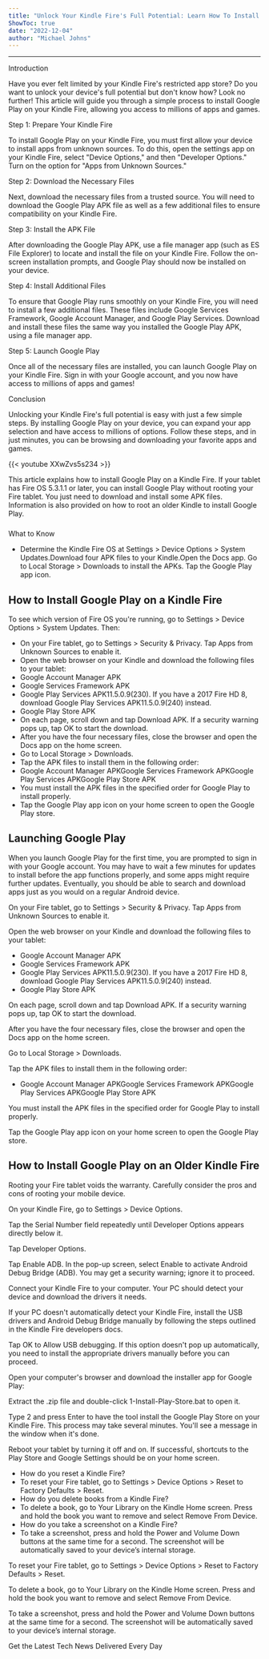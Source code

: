 ```yaml
---
title: "Unlock Your Kindle Fire's Full Potential: Learn How To Install Google Play In Just Minutes!"
ShowToc: true 
date: "2022-12-04"
author: "Michael Johns"
---
```

*****
Introduction

Have you ever felt limited by your Kindle Fire's restricted app store? Do you want to unlock your device's full potential but don't know how? Look no further! This article will guide you through a simple process to install Google Play on your Kindle Fire, allowing you access to millions of apps and games.

Step 1: Prepare Your Kindle Fire

To install Google Play on your Kindle Fire, you must first allow your device to install apps from unknown sources. To do this, open the settings app on your Kindle Fire, select "Device Options," and then "Developer Options." Turn on the option for "Apps from Unknown Sources."

Step 2: Download the Necessary Files

Next, download the necessary files from a trusted source. You will need to download the Google Play APK file as well as a few additional files to ensure compatibility on your Kindle Fire.

Step 3: Install the APK File

After downloading the Google Play APK, use a file manager app (such as ES File Explorer) to locate and install the file on your Kindle Fire. Follow the on-screen installation prompts, and Google Play should now be installed on your device.

Step 4: Install Additional Files

To ensure that Google Play runs smoothly on your Kindle Fire, you will need to install a few additional files. These files include Google Services Framework, Google Account Manager, and Google Play Services. Download and install these files the same way you installed the Google Play APK, using a file manager app.

Step 5: Launch Google Play

Once all of the necessary files are installed, you can launch Google Play on your Kindle Fire. Sign in with your Google account, and you now have access to millions of apps and games!

Conclusion

Unlocking your Kindle Fire's full potential is easy with just a few simple steps. By installing Google Play on your device, you can expand your app selection and have access to millions of options. Follow these steps, and in just minutes, you can be browsing and downloading your favorite apps and games.

{{< youtube XXwZvs5s234 >}} 




This article explains how to install Google Play on a Kindle Fire. If your tablet has Fire OS 5.3.1.1 or later, you can install Google Play without rooting your Fire tablet. You just need to download and install some APK files. Information is also provided on how to root an older Kindle to install Google Play.

 
### 
What to Know
 
- Determine the Kindle Fire OS at Settings > Device Options > System Updates.Download four APK files to your Kindle.Open the Docs app. Go to Local Storage > Downloads to install the APKs. Tap the Google Play app icon.

 
##   How to Install Google Play on a Kindle Fire  
 

To see which version of Fire OS you're running, go to Settings > Device Options > System Updates. Then:

 
- On your Fire tablet, go to Settings > Security & Privacy. Tap Apps from Unknown Sources to enable it.
 - Open the web browser on your Kindle and download the following files to your tablet:
 - Google Account Manager APK
 - Google Services Framework APK
 - Google Play Services APK11.5.0.9(230). If you have a 2017 Fire HD 8, download Google Play Services APK11.5.0.9(240) instead.
 - Google Play Store APK
 - On each page, scroll down and tap Download APK. If a security warning pops up, tap OK to start the download.
 - After you have the four necessary files, close the browser and open the Docs app on the home screen.
 - Go to Local Storage > Downloads.
 - Tap the APK files to install them in the following order:
 - Google Account Manager APKGoogle Services Framework APKGoogle Play Services APKGoogle Play Store APK
 - You must install the APK files in the specified order for Google Play to install properly.
 - Tap the Google Play app icon on your home screen to open the Google Play store.

 
##   Launching Google Play  
 

When you launch Google Play for the first time, you are prompted to sign in with your Google account. You may have to wait a few minutes for updates to install before the app functions properly, and some apps might require further updates. Eventually, you should be able to search and download apps just as you would on a regular Android device.

 

On your Fire tablet, go to Settings > Security & Privacy. Tap Apps from Unknown Sources to enable it.

 

Open the web browser on your Kindle and download the following files to your tablet:

 
- Google Account Manager APK
 - Google Services Framework APK
 - Google Play Services APK11.5.0.9(230). If you have a 2017 Fire HD 8, download Google Play Services APK11.5.0.9(240) instead.
 - Google Play Store APK

 

On each page, scroll down and tap Download APK. If a security warning pops up, tap OK to start the download.

 

After you have the four necessary files, close the browser and open the Docs app on the home screen.

 

Go to Local Storage > Downloads.

 

Tap the APK files to install them in the following order:

 
- Google Account Manager APKGoogle Services Framework APKGoogle Play Services APKGoogle Play Store APK

 
You must install the APK files in the specified order for Google Play to install properly.
 

Tap the Google Play app icon on your home screen to open the Google Play store.

 
##   How to Install Google Play on an Older Kindle Fire  
 
Rooting your Fire tablet voids the warranty. Carefully consider the pros and cons of rooting your mobile device.
 

On your Kindle Fire, go to Settings > Device Options.

 

Tap the Serial Number field repeatedly until Developer Options appears directly below it.

 

Tap Developer Options.

 

Tap Enable ADB. In the pop-up screen, select Enable to activate Android Debug Bridge (ADB). You may get a security warning; ignore it to proceed.

 

Connect your Kindle Fire to your computer. Your PC should detect your device and download the drivers it needs.

 
If your PC doesn't automatically detect your Kindle Fire, install the USB drivers and Android Debug Bridge manually by following the steps outlined in the Kindle Fire developers docs.
 

Tap OK to Allow USB debugging. If this option doesn't pop up automatically, you need to install the appropriate drivers manually before you can proceed.

 

Open your computer's browser and download the installer app for Google Play:

 

Extract the .zip file and double-click 1-Install-Play-Store.bat to open it.

 

Type 2 and press Enter to have the tool install the Google Play Store on your Kindle Fire. This process may take several minutes. You'll see a message in the window when it's done.

 

Reboot your tablet by turning it off and on. If successful, shortcuts to the Play Store and Google Settings should be on your home screen.

 
- How do you reset a Kindle Fire?
 - To reset your Fire tablet, go to Settings > Device Options > Reset to Factory Defaults > Reset.
 - How do you delete books from a Kindle Fire?
 - To delete a book, go to Your Library on the Kindle Home screen. Press and hold the book you want to remove and select Remove From Device.
 - How do you take a screenshot on a Kindle Fire?
 - To take a screenshot, press and hold the Power and Volume Down buttons at the same time for a second. The screenshot will be automatically saved to your device’s internal storage.

 
To reset your Fire tablet, go to Settings > Device Options > Reset to Factory Defaults > Reset.
 
To delete a book, go to Your Library on the Kindle Home screen. Press and hold the book you want to remove and select Remove From Device.
 
To take a screenshot, press and hold the Power and Volume Down buttons at the same time for a second. The screenshot will be automatically saved to your device’s internal storage.
 

Get the Latest Tech News Delivered Every Day




